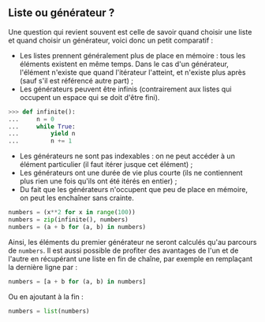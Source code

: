 ## Liste ou générateur ?

Une question qui revient souvent est celle de savoir quand choisir une liste et quand choisir un générateur, voici donc un petit comparatif :

* Les listes prennent généralement plus de place en mémoire : tous les éléments existent en même temps. Dans le cas d'un générateur, l'élément n'existe que quand l'itérateur l'atteint, et n'existe plus après (sauf s'il est référencé autre part) ;
* Les générateurs peuvent être infinis (contrairement aux listes qui occupent un espace qui se doit d'être fini).

```python
>>> def infinite():
...     n = 0
...     while True:
...         yield n
...         n += 1
```

* Les générateurs ne sont pas indexables : on ne peut accéder à un élément particulier (il faut itérer jusque cet élément) ;
* Les générateurs ont une durée de vie plus courte (ils ne contiennent plus rien une fois qu'ils ont été itérés en entier) ;
* Du fait que les générateurs n'occupent que peu de place en mémoire, on peut les enchaîner sans crainte.

```python
numbers = (x**2 for x in range(100))
numbers = zip(infinite(), numbers)
numbers = (a + b for (a, b) in numbers)
```

Ainsi, les éléments du premier générateur ne seront calculés qu'au parcours de `numbers`.
Il est aussi possible de profiter des avantages de l'un et de l'autre en récupérant une liste en fin de chaîne, par exemple en remplaçant la dernière ligne par :

```python
numbers = [a + b for (a, b) in numbers]
```

Ou en ajoutant à la fin :

```python
numbers = list(numbers)
```
